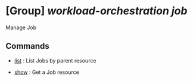# [Group] _workload-orchestration job_

Manage Job

## Commands

- [list](/Commands/workload-orchestration/job/_list.md)
: List Jobs by parent resource

- [show](/Commands/workload-orchestration/job/_show.md)
: Get a Job resource
